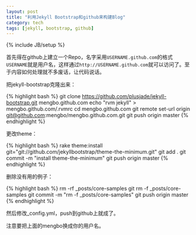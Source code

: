 ```yaml
---
layout: post
title: "利用Jekyll Bootstrap和github来构建Blog"
category: tech
tags: [jekyll, bootstrap, github]
---
```

{% include JB/setup %}

首先得在github上建立一个Repo，名字采用`USERNAME.github.com`的格式`USERNAME`就是用户名，这样通过`http://USERNAME.github.com`就可以访问了。至于内容如何处理就不多废话，让代码说话。

把jekyll-bootstrap克隆出来：

{% highlight bash %}
    git clone https://github.com/plusjade/jekyll-bootstrap.git mengbo.github.com
    echo "rvm jekyll" > mengbo.github.com/.rvmrc
    cd mengbo.github.com
    git remote set-url origin git@github.com:mengbo/mengbo.github.com.git
    git push origin master
{% endhighlight %}
    

更改theme：

{% highlight bash %}
    rake theme:install git="git://github.com/jekyllbootstrap/theme-the-minimum.git"
    git add .
    git commit -m "install theme-the-minimum"
    git push origin master
{% endhighlight %}
    

删除没有用的例子：

{% highlight bash %}
    rm -rf _posts/core-samples
    git rm -f _posts/core-samples
    git commit -m "rm -f _posts/core-samples"
    git push origin master
{% endhighlight %}

然后修改_config.yml，push到github上就成了。

注意要把上面的mengbo换成你的用户名。
